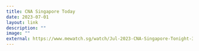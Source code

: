 ```yaml
---
title: CNA Singapore Today
date: 2023-07-01
layout: link
description: ""
image: ""
external: https://www.mewatch.sg/watch/Jul-2023-CNA-Singapore-Tonight-389593
---
```

